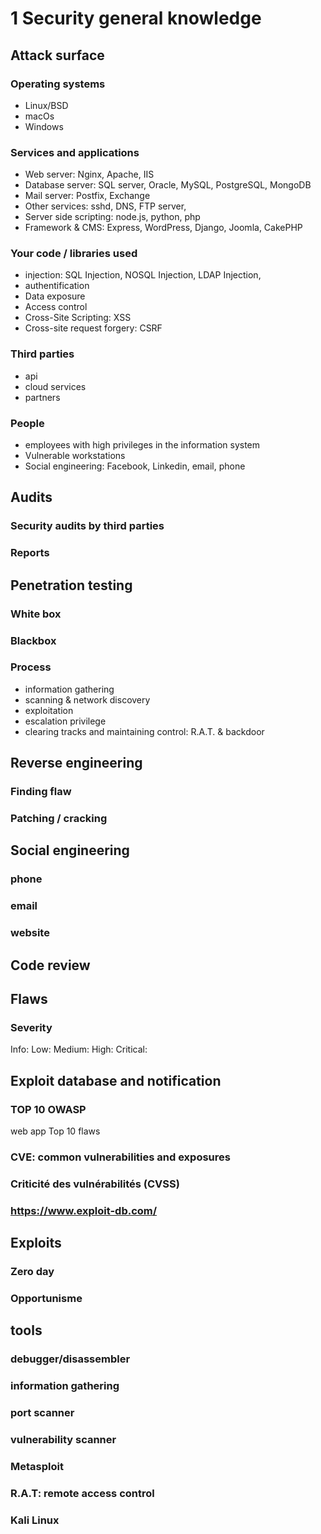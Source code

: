 # 1 Security general knowledge

## Attack surface

### Operating systems

- Linux/BSD
- macOs
- Windows

### Services and applications

- Web server: Nginx, Apache, IIS
- Database server: SQL server, Oracle, MySQL, PostgreSQL, MongoDB
- Mail server: Postfix, Exchange
- Other services: sshd, DNS, FTP server,
- Server side scripting: node.js, python, php
- Framework & CMS: Express, WordPress, Django, Joomla, CakePHP

### Your code / libraries used

- injection: SQL Injection, NOSQL Injection, LDAP Injection,
- authentification
- Data exposure
- Access control
- Cross-Site Scripting: XSS
- Cross-site request forgery: CSRF

### Third parties

- api
- cloud services
- partners

### People

- employees with high privileges in the information system
- Vulnerable workstations
- Social engineering: Facebook, Linkedin, email, phone

## Audits

### Security audits by third parties

### Reports

## Penetration testing

### White box

### Blackbox

### Process

- information gathering
- scanning & network discovery
- exploitation
- escalation privilege
- clearing tracks and maintaining control: R.A.T. & backdoor

## Reverse engineering

### Finding flaw

### Patching / cracking

## Social engineering

### phone

### email

### website

## Code review

## Flaws

### Severity

Info:
Low:
Medium:
High:
Critical:

## Exploit database and notification

### TOP 10 OWASP

web app Top 10 flaws

### CVE: common vulnerabilities and exposures

### Criticité des vulnérabilités (CVSS)

### https://www.exploit-db.com/

## Exploits

### Zero day

### Opportunisme

## tools

### debugger/disassembler

### information gathering

### port scanner

### vulnerability scanner

### Metasploit

### R.A.T: remote access control

### Kali Linux
